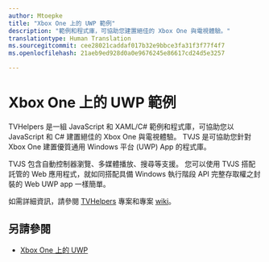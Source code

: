 ```yaml
---
author: Mtoepke
title: "Xbox One 上的 UWP 範例"
description: "範例和程式庫，可協助您建置絕佳的 Xbox One 與電視體驗。"
translationtype: Human Translation
ms.sourcegitcommit: cee28021caddaf017b32e9bbce3fa31f3f77f4f7
ms.openlocfilehash: 21aeb9ed928d0a0e9676245e86617cd24d5e3257

---
```


# Xbox One 上的 UWP 範例

TVHelpers 是一組 JavaScript 和 XAML/C# 範例和程式庫，可協助您以 JavaScript 和 C# 建置絕佳的 Xbox One 與電視體驗。 TVJS 是可協助您針對 Xbox One 建置優質通用 Windows 平台 (UWP) App 的程式庫。 

TVJS 包含自動控制器瀏覽、多媒體播放、搜尋等支援。 您可以使用 TVJS 搭配託管的 Web 應用程式，就如同搭配具備 Windows 執行階段 API 完整存取權之封裝的 Web UWP app 一樣簡單。
  
如需詳細資訊，請參閱 [TVHelpers](https://github.com/Microsoft/TVHelpers) 專案和專案 [wiki](https://github.com/Microsoft/TVHelpers/wiki)。

## 另請參閱

- [Xbox One 上的 UWP](index.md)



<!--HONumber=Aug16_HO3-->


